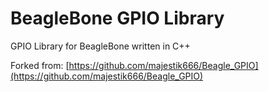 BeagleBone GPIO Library
=======================
GPIO Library for BeagleBone written in C++

Forked from: [https://github.com/majestik666/Beagle_GPIO](https://github.com/majestik666/Beagle_GPIO)